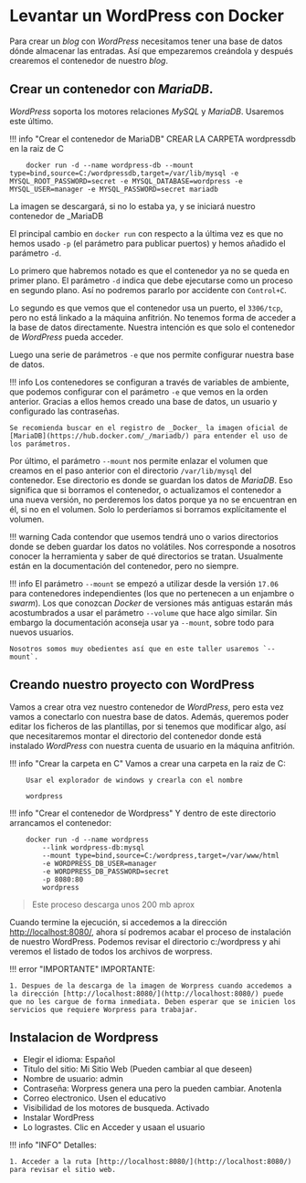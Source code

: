 # Levantar un WordPress con Docker

Para crear un _blog_ con _WordPress_ necesitamos tener una base de datos dónde almacenar las entradas. Así que empezaremos creándola y después crearemos el contenedor de nuestro _blog_.

## Crear un contenedor con _MariaDB_.

_WordPress_ soporta los motores relaciones _MySQL_ y _MariaDB_. Usaremos este último.

!!! info "Crear el contenedor de MariaDB"
    CREAR LA CARPETA wordpressdb en la raiz de C
    
        docker run -d --name wordpress-db --mount type=bind,source=C:/wordpressdb,target=/var/lib/mysql -e MYSQL_ROOT_PASSWORD=secret -e MYSQL_DATABASE=wordpress -e MYSQL_USER=manager -e MYSQL_PASSWORD=secret mariadb

La imagen se descargará, si no lo estaba ya, y se iniciará nuestro contenedor de _MariaDB

El principal cambio en `docker run` con respecto a la última vez es que no hemos usado
`-p` (el parámetro para publicar puertos) y hemos añadido el parámetro `-d`.

Lo primero que habremos notado es que el contenedor ya no se queda en primer plano. El parámetro `-d` indica que debe ejecutarse como un proceso en segundo plano. Así no podremos pararlo por accidente con `Control+C`.

Lo segundo es que vemos que el contenedor usa un puerto, el `3306/tcp`, pero no está linkado a la máquina anfitrión. No tenemos forma de acceder a la base de datos directamente. Nuestra intención es que solo el contenedor de _WordPress_ pueda acceder.

Luego una serie de parámetros `-e` que nos permite configurar nuestra base de datos.

!!! info
    Los contenedores se configuran a través de variables de ambiente, que podemos configurar con el parámetro `-e` que vemos en la orden anterior. Gracias a ellos hemos creado una base de datos, un usuario y configurado las contraseñas.

    Se recomienda buscar en el registro de _Docker_ la imagen oficial de [MariaDB](https://hub.docker.com/_/mariadb/) para entender el uso de los parámetros.

Por último, el parámetro `--mount` nos permite enlazar el volumen que creamos en el paso anterior con el directorio `/var/lib/mysql` del contenedor. Ese directorio es donde se guardan los datos de _MariaDB_. Eso significa que si borramos el contenedor, o actualizamos el contenedor a una nueva versión, no perderemos los datos porque ya no se encuentran en él, si no en el volumen. Solo lo perderíamos si borramos explícitamente el volumen.

!!! warning
    Cada contendor que usemos tendrá uno o varios directorios donde se deben guardar los datos no volátiles. Nos corresponde a nosotros conocer la herramienta y saber de qué directorios se tratan. Usualmente están en la documentación del contenedor, pero no siempre.

!!! info
    El parámetro `--mount` se empezó a utilizar desde la versión `17.06` para contenedores independientes (los que no pertenecen a un enjambre o _swarm_). Los que conozcan _Docker_ de versiones más antiguas estarán más acostumbrados a usar el parámetro `--volume` que hace algo similar. Sin embargo la documentación aconseja usar ya `--mount`, sobre todo para nuevos usuarios.

    Nosotros somos muy obedientes así que en este taller usaremos `--mount`.

## Creando nuestro proyecto con WordPress

Vamos a crear otra vez nuestro contenedor de _WordPress_, pero esta vez vamos a conectarlo con nuestra base de datos. Además, queremos poder editar los ficheros de las plantillas, por si tenemos que modificar algo, así que necesitaremos montar el directorio del contenedor donde está instalado _WordPress_ con nuestra cuenta de usuario en la máquina anfitrión.

!!! info "Crear la carpeta en C"
    Vamos a crear una carpeta en la raiz de C:

        Usar el explorador de windows y crearla con el nombre 
        
        wordpress

!!! info "Crear el contenedor de Wordpress"
    Y dentro de este directorio arrancamos el contenedor:

        docker run -d --name wordpress 
            --link wordpress-db:mysql 
            --mount type=bind,source=C:/wordpress,target=/var/www/html 
            -e WORDPRESS_DB_USER=manager 
            -e WORDPRESS_DB_PASSWORD=secret 
            -p 8080:80 
            wordpress

 > Este proceso descarga unos 200 mb aprox

Cuando termine la ejecución, si accedemos a la dirección [http://localhost:8080/](http://localhost:8080/), ahora sí podremos acabar el proceso de instalación de nuestro WordPress. Podemos revisar el directorio c:/wordpress y ahi veremos el listado de todos los archivos de worpress.

!!! error "IMPORTANTE"
    IMPORTANTE:

    1. Despues de la descarga de la imagen de Worpress cuando accedemos a la dirección [http://localhost:8080/](http://localhost:8080/) puede que no les cargue de forma inmediata. Deben esperar que se inicien los servicios que requiere Worpress para trabajar.


## Instalacion de Wordpress

 * Elegir el idioma: Español 
 * Titulo del sitio: Mi Sitio Web (Pueden cambiar al que deseen)
 * Nombre de usuario: admin
 * Contraseña: Worpress genera una pero la pueden cambiar. Anotenla
 * Correo electronico. Usen el educativo
 * Visibilidad de los motores de busqueda. Activado
 * Instalar WordPress
 * Lo lograstes. Clic en Acceder y usaan el usuario


!!! info "INFO"
    Detalles:

    1. Acceder a la ruta [http://localhost:8080/](http://localhost:8080/) para revisar el sitio web.